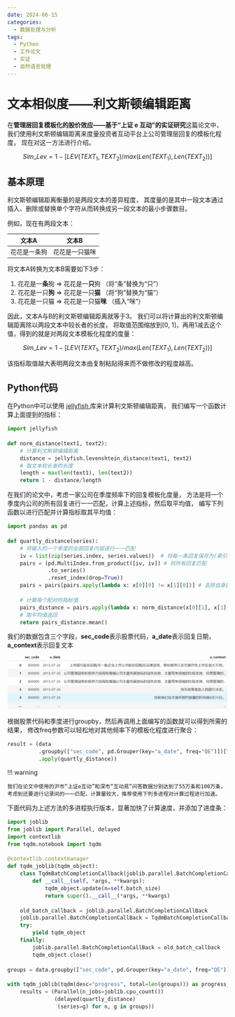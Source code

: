 ```yaml
---
date: 2024-06-15
categories:
  - 数据处理与分析
tags:
  - Python
  - 工作论文
  - 实证
  - 自然语言处理
---
```


# 文本相似度——利文斯顿编辑距离
在**管理层回复模板化的股价效应——基于“上证 e 互动”的实证研究**这篇论文中，
我们使用利文斯顿编辑距离来度量投资者互动平台上公司管理层回复的模板化程度，
现在对这一方法进行介绍。

$$Sim\_Lev = 1 - [LEV(TEXT_1, TEXT_2) / max(Len(TEXT_1), Len(TEXT_2))]$$

<!-- more -->

## 基本原理
利文斯顿编辑距离衡量的是两段文本的差异程度，
其度量的是其中一段文本通过插入、删除或替换单个字符从而转换成另一段文本的最小步骤数目。

例如，现在有两段文本：

|    文本A     |     文本B      |
| :----------: | :------------: |
| 花花是一条狗 | 花花是一只猫咪 |

将文本A转换为文本B需要如下3步：

1. 花花是一**条**狗 $\Rightarrow$ 花花是一**只**狗 （将“条”替换为“只”）
2. 花花是一只**狗** $\Rightarrow$ 花花是一只**猫** （将“狗”替换为“猫”）
3. 花花是一只猫 $\Rightarrow$ 花花是一只猫**咪** （插入“咪”）

因此，文本A与B的利文斯顿编辑距离就等于3。 我们可以将计算出的利文斯顿编辑距离除以两段文本中较长者的长度，
将取值范围缩放到[0, 1]，再用1减去这个值，得到的就是对两段文本模板化程度的度量：

$$Sim\_Lev = 1 - [LEV(TEXT_1, TEXT_2) / max(Len(TEXT_1), Len(TEXT_2))]$$

该指标取值越大表明两段文本由复制粘贴得来而不做修改的程度越高。

## Python代码
在Python中可以使用
<a href="https://jamesturk.github.io/jellyfish/" target="_blank">
jellyfish
</a>
库来计算利文斯顿编辑距离，
我们编写一个函数计算上面提到的指标：

```python
import jellyfish

def norm_distance(text1, text2):
    # 计算利文斯顿编辑距离
    distance = jellyfish.levenshtein_distance(text1, text2)
    # 取文本较长者的长度
    length = max(len(text1), len(text2))
    return 1 - distance/length
```

在我们的论文中，考虑一家公司在季度频率下的回复模板化度量，
方法是将一个季度内公司的所有回复进行一一匹配，计算上述指标，然后取平均值，
编写下列函数以进行匹配并计算指标取其平均值：

```python
import pandas as pd

def quartly_distance(series):
    # 将输入的一个季度的全部回复内容进行一一匹配
    iv = list(zip(series.index, series.values))  # 将每一条回复保存为(索引, 内容)的格式
    pairs = (pd.MultiIndex.from_product([iv, iv]) # 将所有回复匹配
             .to_series()
             .reset_index(drop=True))
    pairs = pairs[pairs.apply(lambda x: x[0][0] != x[1][0])] # 去除自身匹配自身的记录
    
    # 计算每个配对的指标值
    pairs_distance = pairs.apply(lambda x: norm_distance(x[0][1], x[1][1]))
    # 取平均值返回
    return pairs_distance.mean()
```

我们的数据包含三个字段，**sec_code**表示股票代码，**a_date**表示回复日期，**a_context**表示回复文本

<div style="text-align: center;">
<img src="/images/sim_lev_1.png" width="800" >
</div>

根据股票代码和季度进行groupby，然后再调用上面编写的函数就可以得到所需的结果，
修改freq参数可以轻松地对其他频率下的模板化程度进行聚合：

```python
result = (data
          .groupby(["sec_code", pd.Grouper(key="a_date", freq="QE")])["a_context"]
          .apply(quartly_distance))
```

!!! warning

    我们在论文中使用的沪市“上证e互动”和深市“互动易”问答数据分别达到了55万条和100万条，
    考虑到还要进行记录间的一一匹配，计算量较大，推荐使用下列多进程对计算过程进行加速。

下面代码为上述方法的多进程执行版本，显著加快了计算速度，并添加了进度条：

```python
import joblib
from joblib import Parallel, delayed
import contextlib
from tqdm.notebook import tqdm

@contextlib.contextmanager
def tqdm_joblib(tqdm_object):
    class TqdmBatchCompletionCallback(joblib.parallel.BatchCompletionCallBack):
        def __call__(self, *args, **kwargs):
            tqdm_object.update(n=self.batch_size)
            return super().__call__(*args, **kwargs)

    old_batch_callback = joblib.parallel.BatchCompletionCallBack
    joblib.parallel.BatchCompletionCallBack = TqdmBatchCompletionCallback
    try:
        yield tqdm_object
    finally:
        joblib.parallel.BatchCompletionCallBack = old_batch_callback
        tqdm_object.close()

groups = data.groupby(["sec_code", pd.Grouper(key="a_date", freq="QE")])["a_context"]

with tqdm_joblib(tqdm(desc="progress", total=len(groups))) as progress_bar:
    results = (Parallel(n_jobs=joblib.cpu_count())
               (delayed(quartly_distance)
                (series=g) for n, g in groups))
```